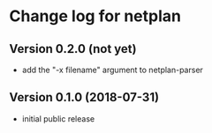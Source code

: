 # Change log for netplan

## Version 0.2.0 (not yet)

- add the "-x filename" argument to netplan-parser

## Version 0.1.0 (2018-07-31)

- initial public release
